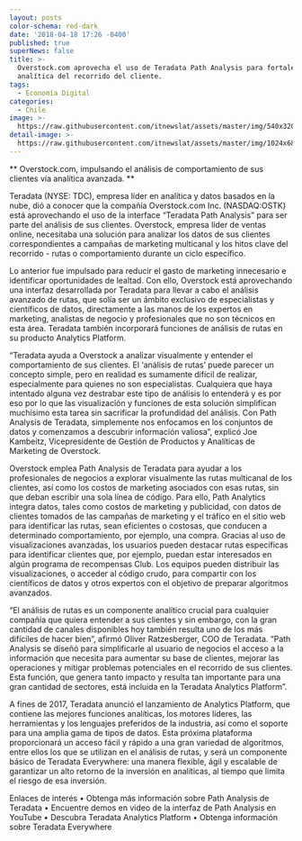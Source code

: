 ```yaml
---
layout: posts
color-schema: red-dark
date: '2018-04-18 17:26 -0400'
published: true
superNews: false
title: >-
  Overstock.com aprovecha el uso de Teradata Path Analysis para fortalecer la
  analítica del recorrido del cliente.
tags:
  - Economía Digital
categories:
  - Chile
image: >-
  https://raw.githubusercontent.com/itnewslat/assets/master/img/540x320/Data-center-p.jpg
detail-image: >-
  https://raw.githubusercontent.com/itnewslat/assets/master/img/1024x680/Data-center-p.jpg
---
```

** Overstock.com, impulsando el análisis de comportamiento de sus clientes vía analítica avanzada. **

Teradata (NYSE: TDC), empresa líder en analítica y datos basados en la nube, dió a conocer que la compañía  Overstock.com Inc. (NASDAQ:OSTK) está aprovechando el uso de la interface “Teradata Path Analysis” para ser parte del análisis de sus clientes. Overstock, empresa líder de ventas online, necesitaba una solución para analizar los datos de sus clientes correspondientes a campañas de marketing multicanal y los hitos clave del recorrido - rutas o comportamiento durante un ciclo específico. 

Lo anterior fue impulsado para reducir el gasto de marketing innecesario e identificar oportunidades de lealtad. Con ello, Overstock está aprovechando una interfaz desarrollada por Teradata para llevar a cabo el análisis avanzado de rutas, que solía ser un ámbito exclusivo de especialistas y científicos de datos, directamente a las manos de los expertos en marketing, analistas de negocio y profesionales que no son técnicos en esta área. Teradata también incorporará funciones de análisis de rutas en su producto Analytics Platform.

“Teradata ayuda a Overstock a analizar visualmente y entender el comportamiento de sus clientes. El ‘análisis de rutas’ puede parecer un concepto simple, pero en realidad es sumamente difícil de realizar, especialmente para quienes no son especialistas. Cualquiera que haya intentado alguna vez destrabar este tipo de análisis lo entenderá y es por eso por lo que las visualización y funciones de esta solución simplifican muchísimo esta tarea sin sacrificar la profundidad del análisis. Con Path Analysis de Teradata, simplemente nos enfocamos en los conjuntos de datos y comenzamos a descubrir información valiosa”, explicó Joe Kambeitz, Vicepresidente de Gestión de Productos y Analíticas de Marketing de Overstock. 

Overstock emplea Path Analysis de Teradata para ayudar a los profesionales de negocios a explorar visualmente las rutas multicanal de los clientes, así como los costos de marketing asociados con esas rutas, sin que deban escribir una sola línea de código. Para ello, Path Analytics integra datos, tales como costos de marketing y publicidad, con datos de clientes tomados de las campañas de marketing y el tráfico en el sitio web para identificar las rutas, sean eficientes o costosas, que conducen a determinado comportamiento, por ejemplo, una compra. Gracias al uso de visualizaciones avanzadas, los usuarios pueden destacar rutas específicas para identificar clientes que, por ejemplo, puedan estar interesados en algún programa de recompensas Club. Los equipos pueden distribuir las visualizaciones, o acceder al código crudo, para compartir con los científicos de datos y otros expertos con el objetivo de preparar algoritmos avanzados.

“El análisis de rutas es un componente analítico crucial para cualquier compañía que quiera entender a sus clientes y sin embargo, con la gran cantidad de canales disponibles hoy también resulta uno de los más difíciles de hacer bien”, afirmó Oliver Ratzesberger, COO de Teradata. “Path Analysis se diseñó para simplificarle al usuario de negocios el acceso a la información que necesita para aumentar su base de clientes, mejorar las operaciones y mitigar problemas potenciales en el recorrido de sus clientes. Esta función, que genera tanto impacto y resulta tan importante para una gran cantidad de sectores, está incluida en la Teradata Analytics Platform”.

A fines de 2017, Teradata anunció el lanzamiento de Analytics Platform, que contiene las mejores funciones analíticas, los motores líderes, las herramientas y los lenguajes preferidos de la industria, así como el soporte para una amplia gama de tipos de datos. Esta próxima plataforma proporcionará un acceso fácil y rápido a una gran variedad de algoritmos, entre ellos los que se utilizan en el análisis de rutas, y será un componente básico de Teradata Everywhere: una manera flexible, ágil y escalable de garantizar un alto retorno de la inversión en analíticas, al tiempo que limita el riesgo de esa inversión.

Enlaces de interés
•	Obtenga más información sobre Path Analysis de Teradata
•	Encuentre demos en video de la interfaz de Path Analysis en YouTube
•	Descubra Teradata Analytics Platform
•	Obtenga información sobre Teradata Everywhere


